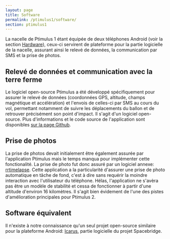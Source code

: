 ```yaml
---
layout: page
title: Software
permalink: /ptimulus1/software/
section: ptimulus1
---
```


La nacelle de Ptimulus 1 étant équipée de deux téléphones Android (voir la section [Hardware](/ptimulus1/hardware/)), ceux-ci servirent de plateforme pour la partie logicielle de la nacelle, assurant ainsi 
le relevé de données, la communication par SMS et la prise de photos.

<h2 id="le-projet">Relevé de données et communication avec la terre ferme</h2>
Le logiciel open-source Ptimulus a été développé spécifiquement pour assurer le relevé de données (coordonnées GPS, altitude, champs magnétique et accélération) et l'envois de celles-ci
par SMS au cours du vol, permettant notamment de suivre les déplacements du ballon et de retrouver précisément son point d'impact.
Il s'agit d'un logiciel open-source. Plus d'informations et le code source de l'application sont disponibles <a href="https://github.com/NicolasFrd/Ptimulus">sur la page Github</a>.

<h2 id="le-projet">Prise de photos</h2>

La prise de photos devait initialement être également assurée par l'application Ptimulus mais le temps manqua pour implémenter cette fonctionalité. 
La prise de photo fut donc assuré par un logiciel annexe: <a href="https://code.google.com/p/rrtimelapse/">rrtimelapse</a>.
Cette application a la particularité d'assurer une prise de photo automatique en tâche de fond, c'est à dire sans requérir la moindre interaction avec l'utilisateur du téléphone.
Hélas, l'application ne s'avèra pas être un modèle de stabilité et cessa de fonctionner à partir d'une altitude d'environ 16 kilomètres. 
Il s'agit bien évidement de l'une des pistes d'amélioration principales pour Ptimulus 2.

<h2 id="le-projet">Software équivalent</h2>

Il n'existe à notre connaissance qu'un seul projet open-source similaire pour la plateforme Android: <a href="https://www.noisebridge.net/wiki/icarus">Icarus</a>, partie logicielle du projet Spacebridge.

